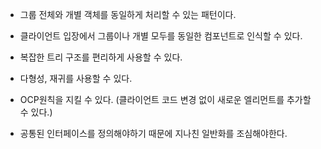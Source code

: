 - 그룹 전체와 개별 객체를 동일하게 처리할 수 있는 패턴이다.

- 클라이언트 입장에서 그룹이나 개별 모두를 동일한 컴포넌트로 인식할 수 있다.

- 복잡한 트리 구조를 편리하게 사용할 수 있다.

- 다형성, 재귀를 사용할 수 있다.

- OCP원칙을 지킬 수 있다. (클라이언트 코드 변경 없이 새로운 엘리먼트를 추가할 수 있다.)

- 공통된 인터페이스를 정의해야하기 때문에 지나친 일반화를 조심해야한다.